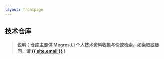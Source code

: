 ```yaml
---
layout: frontpage
---
```


## 技术仓库

> #### 说明：仓库主要供 Megres.Li 个人技术资料收集与快速检索。如索取或疑问，请 <a href="mailto:{{ site.email }}"><span class="glyphicon glyphicon-envelope"></span> {{ site.email }}</a> !
